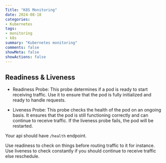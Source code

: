 ```yaml
---
Title: "K8S Monitoring"
date: 2024-08-18
categories:
- Kubernetes
tags:
- monitoring
- k8s
summary: "Kubernetes monitoring"
comments: false
showMeta: false
showActions: false
---
```


## Readiness & Liveness

- Readiness Probe: This probe determines if a pod is ready to start receiving traffic. Use it to ensure that the pod is fully initialized and ready to handle requests.

- Liveness Probe: This probe checks the health of the pod on an ongoing basis. It ensures that the pod is still functioning correctly and can continue to receive traffic. If the liveness probe fails, the pod will be restarted.

Your api should have `/health` endpoint.

Use readiness to check on things before routing traffic to it for instance.
Use liveness to check constantly if you should continue to receive traffic else reschedule.


